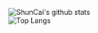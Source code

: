 ![ShunCai's github stats](https://github-readme-stats.vercel.app/api?username=xlzy520&show_icons=true&include_all_commits=true)  
![Top Langs](https://github-readme-stats.vercel.app/api/top-langs/?username=xlzy520&card_width=495)
